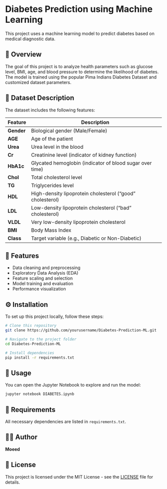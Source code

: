 # Diabetes Prediction using Machine Learning

This project uses a machine learning model to predict diabetes based on medical diagnostic data.

## 📘 Overview
The goal of this project is to analyze health parameters such as glucose level, BMI, age, and blood pressure to determine the likelihood of diabetes. The model is trained using the popular Pima Indians Diabetes Dataset and customized dataset parameters.

## 🧠 Dataset Description
The dataset includes the following features:

| Feature | Description |
|----------|--------------|
| **Gender** | Biological gender (Male/Female) |
| **AGE** | Age of the patient |
| **Urea** | Urea level in the blood |
| **Cr** | Creatinine level (indicator of kidney function) |
| **HbA1c** | Glycated hemoglobin (indicator of blood sugar over time) |
| **Chol** | Total cholesterol level |
| **TG** | Triglycerides level |
| **HDL** | High-density lipoprotein cholesterol (“good” cholesterol) |
| **LDL** | Low-density lipoprotein cholesterol (“bad” cholesterol) |
| **VLDL** | Very low-density lipoprotein cholesterol |
| **BMI** | Body Mass Index |
| **Class** | Target variable (e.g., Diabetic or Non-Diabetic) |

## 🧩 Features
- Data cleaning and preprocessing
- Exploratory Data Analysis (EDA)
- Feature scaling and selection
- Model training and evaluation
- Performance visualization

## ⚙️ Installation
To set up this project locally, follow these steps:

```bash
# Clone this repository
git clone https://github.com/yourusername/Diabetes-Prediction-ML.git

# Navigate to the project folder
cd Diabetes-Prediction-ML

# Install dependencies
pip install -r requirements.txt
```

## 🚀 Usage
You can open the Jupyter Notebook to explore and run the model:
```bash
jupyter notebook DIABETES.ipynb
```

## 🧩 Requirements
All necessary dependencies are listed in `requirements.txt`.

## 👨‍💻 Author
**Moeed**

## 📄 License
This project is licensed under the MIT License - see the [LICENSE](LICENSE) file for details.
